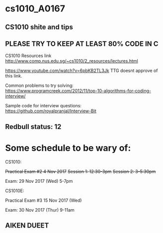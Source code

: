 # cs1010_A0167

## CS1010 shite and tips

## PLEASE TRY TO KEEP AT LEAST 80% CODE IN C

CS1010 Resources link
http://www.comp.nus.edu.sg/~cs1010/2_resources/lectures.html

https://www.youtube.com/watch?v=6pbKB2TL3Jk
TTG doesnt approve of this link.

Common problems to try solving:
https://www.programcreek.com/2012/11/top-10-algorithms-for-coding-interview/

Sample code for interview questions: 
https://github.com/royalpranjal/Interview-Bit

## Redbull status: 12

# Some schedule to be wary of: 

CS1010:

~~Practical Exam #2	4 Nov 2017~~
~~Session 1: 12:30-3pm~~
~~Session 2: 3-5:30pm~~

Exam: 
29 Nov 2017 (Wed)	5-7pm	

CS1010E:

Practical Exam #3	15 Nov 2017 (Wed)

Exam:
30 Nov 2017 (Thur)	9-11am

## AIKEN      DUEET
